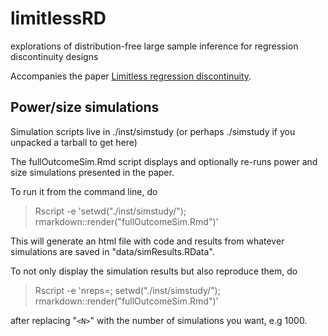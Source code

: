 # limitlessRD
explorations of distribution-free large sample inference for regression discontinuity designs

Accompanies the paper [Limitless regression discontinuity](http://arxiv.org/abs/1403.5478).


## Power/size simulations


Simulation scripts live in ./inst/simstudy (or perhaps ./simstudy if
you unpacked a tarball to get here)

The fullOutcomeSim.Rmd script displays and optionally re-runs power and
size simulations presented in the paper. 

To run it from the command line, do 

>   Rscript -e 'setwd("./inst/simstudy/"); rmarkdown::render("fullOutcomeSim.Rmd")'

This will generate an html file with code and results from whatever
simulations are saved in "data/simResults.RData".

To not only display the simulation results but also reproduce them, do 
>   Rscript -e 'nreps=<N>; setwd("./inst/simstudy/"); rmarkdown::render("fullOutcomeSim.Rmd")'

after replacing "`<N>`" with the number of simulations you want, e.g 1000.  




